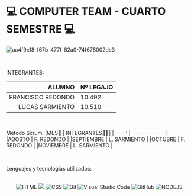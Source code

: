 # 💻 COMPUTER TEAM - CUARTO SEMESTRE 💻 

![aa4f9c18-f67b-477f-82a0-74f678002dc3](https://github.com/CodeStrong2023/Computer-team/assets/118284952/956ab639-664e-4220-8c1c-3f25aaa18f14)

<br>

INTEGRANTES: 

|ALUMNO |Nº LEGAJO  |
|-------:|---------------|
|FRANCISCO REDONDO |10.492  | 
|LUCAS SARMIENTO   |10.510  |

<br>

Metodo Scrum: 
|MES📆      | INTEGRANTES👨‍💻|
|-----:     |---------------|
|AGOSTO     | F. REDONDO    |
|SEPTIEMBRE | L. SARMIENTO  |
|OCTUBRE    | F. REDONDO    |
|NOVIEMBRE  | L. SARMIENTO  |

<br>

Lenguajes y tecnologias utilizados:
<div align="center">
  <br>
  <!-- Python --> <img src="https://img.shields.io/badge/HTML-F05032?style=for-the-badge&logo=HTML&logoColor=orange" alt="HTML">
  <!-- JavaScript --> <img src="https://img.shields.io/badge/JavaScript-323330?style=for-the-badge&logo=javascript&logoColor=F7DF1E">
  <!-- Java -->  <img src="https://img.shields.io/badge/CSS-007396?style=for-the-badge&logo=openjdk&logoColor=white&labelColor=007396" alt="CSS">
  <!-- GIT --> <img src="https://img.shields.io/badge/Git-F05032?style=for-the-badge&logo=git&logoColor=white" alt="Git">
  <!-- Visual Studio Code--> <img src="https://img.shields.io/badge/Visual%20Studio%20Code-007ACC?style=for-the-badge&logo=visual-studio-code&logoColor=white" alt="Visual Studio Code">
  <!-- GitHub --> <img src="https://img.shields.io/badge/GitHub-000000?style=for-the-badge&logo=github&logoColor=white" alt="GitHub">
  <!-- NodeJS --> <img src="https://img.shields.io/badge/HTML-F4F4F4style=for-the-badge&logo=HTML&logoColor=white" alt="NODEJS">
  <br>
</div>
